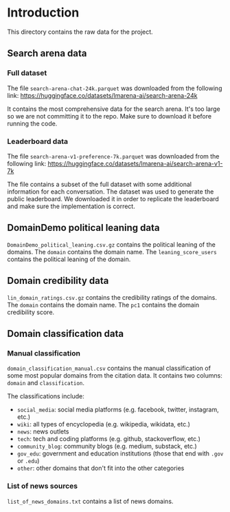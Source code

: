 # Introduction

This directory contains the raw data for the project.

## Search arena data

### Full dataset
The file `search-arena-chat-24k.parquet` was downloaded from the following link:
https://huggingface.co/datasets/lmarena-ai/search-arena-24k

It contains the most comprehensive data for the search arena.
It's too large so we are not committing it to the repo.
Make sure to download it before running the code.

### Leaderboard data

The file `search-arena-v1-preference-7k.parquet` was downloaded from the following link: https://huggingface.co/datasets/lmarena-ai/search-arena-v1-7k

The file contains a subset of the full dataset with some additional information for each conversation.
The dataset was used to generate the public leaderboard.
We downloaded it in order to replicate the leaderboard and make sure the implementation is correct.

## DomainDemo political leaning data

`DomainDemo_political_leaning.csv.gz` contains the political leaning of the domains.
The `domain` contains the domain name.
The `leaning_score_users` contains the political leaning of the domain.

## Domain credibility data

`lin_domain_ratings.csv.gz` contains the credibility ratings of the domains.
The `domain` contains the domain name.
The `pc1` contains the domain credibility score.

## Domain classification data

### Manual classification

`domain_classification_manual.csv` contains the manual classification of some most popular domains from the citation data.
It contains two columns: `domain` and `classification`.

The classifications include:

- `social_media`: social media platforms (e.g. facebook, twitter, instagram, etc.)
- `wiki`: all types of encyclopedia (e.g. wikipedia, wikidata, etc.)
- `news`: news outlets
- `tech`: tech and coding platforms (e.g. github, stackoverflow, etc.)
- `community_blog`: community blogs (e.g. medium, substack, etc.)
- `gov_edu`: government and education institutions (those that end with `.gov` or `.edu`)
- `other`: other domains that don't fit into the other categories

### List of news sources

`list_of_news_domains.txt` contains a list of news domains.
